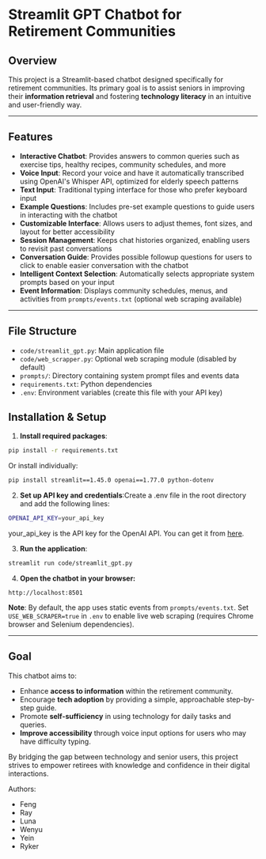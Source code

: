 # Streamlit GPT Chatbot for Retirement Communities

## Overview

This project is a Streamlit-based chatbot designed specifically for retirement communities. Its primary goal is to assist seniors in improving their **information retrieval** and fostering **technology literacy** in an intuitive and user-friendly way.

---

## Features

- **Interactive Chatbot**: Provides answers to common queries such as exercise tips, healthy recipes, community schedules, and more
- **Voice Input**: Record your voice and have it automatically transcribed using OpenAI's Whisper API, optimized for elderly speech patterns
- **Text Input**: Traditional typing interface for those who prefer keyboard input
- **Example Questions**: Includes pre-set example questions to guide users in interacting with the chatbot
- **Customizable Interface**: Allows users to adjust themes, font sizes, and layout for better accessibility
- **Session Management**: Keeps chat histories organized, enabling users to revisit past conversations
- **Conversation Guide**: Provides possible followup questions for users to click to enable easier conversation with the chatbot
- **Intelligent Context Selection**: Automatically selects appropriate system prompts based on your input
- **Event Information**: Displays community schedules, menus, and activities from `prompts/events.txt` (optional web scraping available)

---

## File Structure

- `code/streamlit_gpt.py`: Main application file
- `code/web_scrapper.py`: Optional web scraping module (disabled by default)
- `prompts/`: Directory containing system prompt files and events data
- `requirements.txt`: Python dependencies
- `.env`: Environment variables (create this file with your API key)

## Installation & Setup

1. **Install required packages**:

```bash
pip install -r requirements.txt
```

Or install individually:

```bash
pip install streamlit==1.45.0 openai==1.77.0 python-dotenv
```

2. **Set up API key and credentials**:Create a .env file in the root directory and add the following lines:

```bash
OPENAI_API_KEY=your_api_key
```

your_api_key is the API key for the OpenAI API. You can get it from [here](https://platform.openai.com/api-keys).

3. **Run the application**:

```bash
streamlit run code/streamlit_gpt.py
```

4. **Open the chatbot in your browser:**

```
http://localhost:8501
```

**Note**: By default, the app uses static events from `prompts/events.txt`. Set `USE_WEB_SCRAPER=true` in `.env` to enable live web scraping (requires Chrome browser and Selenium dependencies).

---

## Goal

This chatbot aims to:

- Enhance **access to information** within the retirement community.
- Encourage **tech adoption** by providing a simple, approachable step-by-step guide.
- Promote **self-sufficiency** in using technology for daily tasks and queries.
- **Improve accessibility** through voice input options for users who may have difficulty typing.

By bridging the gap between technology and senior users, this project strives to empower retirees with knowledge and confidence in their digital interactions.

Authors:

- Feng
- Ray
- Luna
- Wenyu
- Yein
- Ryker
